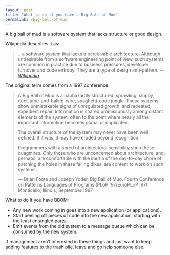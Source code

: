 ```yaml
---
layout: post
title: "What to do if you have a Big Ball of Mud"
permalink: /big-ball-of-mud
---
```

A big ball of mud is a software system that lacks structure or good design.

Wikipedia describes it as:

> .. a software system that lacks a perceivable architecture.  Although
> undesirable from a software engineering point of view, such systems are
> common in practice due to business pressures, developer turnover and code
> entropy. They are a type of design anti-pattern.
> -- <cite>[Wikipedia](https://en.wikipedia.org/wiki/Big_ball_of_mud)</cite>

The original term comes from a 1997 conference:

> A Big Ball of Mud is a haphazardly structured, sprawling, sloppy,
> duct-tape-and-baling-wire, spaghetti-code jungle. These systems show
> unmistakable signs of unregulated growth, and repeated, expedient repair.
> Information is shared promiscuously among distant elements of the system,
> often to the point where nearly all the important information becomes global
> or duplicated.
>
> The overall structure of the system may never have been well defined. If it
> was, it may have eroded beyond recognition.
>
> Programmers with a shred of architectural sensibility shun these quagmires.
> Only those who are unconcerned about architecture, and, perhaps, are
> comfortable with the inertia of the day-to-day chore of patching the holes in
> these failing dikes, are content to work on such systems.
>
> — Brian Foote and Joseph Yoder, Big Ball of Mud. Fourth Conference on
> Patterns Languages of Programs (PLoP '97/EuroPLoP '97) Monticello, Illinois,
> September 1997


What to do if you have BBOM:

- Any new work coming in goes into a new application (or applications).
- Start peeling off pieces of code into the new application, starting with the
  least entangled parts.
- Emit events from the old system to a message queue which can be consumed by
  the new system.

If management aren’t interested in these things and just want to keep adding
features to the trash pile, leave and go help someone else.
